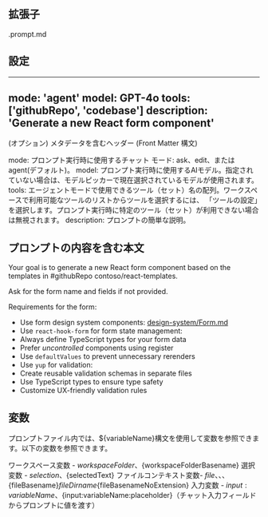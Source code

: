 ## 拡張子
.prompt.md

## 設定

---
mode: 'agent'
model: GPT-4o
tools: ['githubRepo', 'codebase']
description: 'Generate a new React form component'
---

(オプション) メタデータを含むヘッダー (Front Matter 構文)

mode: プロンプト実行時に使用するチャット モード: ask、edit、またはagent(デフォルト)。
model: プロンプト実行時に使用するAIモデル。指定されていない場合は、モデルピッカーで現在選択されているモデルが使用されます。
tools: エージェントモードで使用できるツール（セット）名の配列。ワークスペースで利用可能なツールのリストからツールを選択するには、 「ツールの設定」を選択します。プロンプト実行時に特定のツール（セット）が利用できない場合は無視されます。
description: プロンプトの簡単な説明。


## プロンプトの内容を含む本文

Your goal is to generate a new React form component based on the templates in #githubRepo contoso/react-templates.

Ask for the form name and fields if not provided.

Requirements for the form:
* Use form design system components: [design-system/Form.md](../docs/design-system/Form.md)
* Use `react-hook-form` for form state management:
* Always define TypeScript types for your form data
* Prefer *uncontrolled* components using register
* Use `defaultValues` to prevent unnecessary rerenders
* Use `yup` for validation:
* Create reusable validation schemas in separate files
* Use TypeScript types to ensure type safety
* Customize UX-friendly validation rules



## 変数

プロンプトファイル内では、${variableName}構文を使用して変数を参照できます。以下の変数を参照できます。

ワークスペース変数 - ${workspaceFolder}、${workspaceFolderBasename}
選択変数 - ${selection}、${selectedText}
ファイルコンテキスト変数- ${file}、、、${fileBasename}${fileDirname}${fileBasenameNoExtension}
入力変数 - ${input:variableName}、${input:variableName:placeholder}（チャット入力フィールドからプロンプトに値を渡す）
